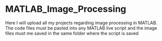 # MATLAB_Image_Processing
Here I will upload all my projects regarding image processing in MATLAB. The code files must be pasted into any MATLAB live script and the image files must me saved in the same folder where the script is saved
